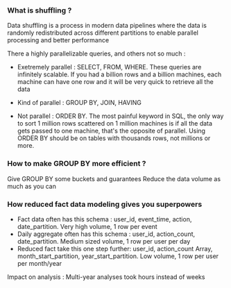 ### What is shuffling ?
Data shuffling is a process in modern data pipelines where the data is randomly redistributed across different partitions to enable parallel processing and better performance

There a highly parallelizable queries, and others not so much :
- Exetremely parallel : SELECT, FROM, WHERE. These queries are infinitely scalable. If you had a billion rows and a billion machines, each machine can have one row and it will be very quick to retrieve all the data

- Kind of parallel : GROUP BY, JOIN, HAVING

- Not parallel : ORDER BY. The most painful keyword in SQL, the only way to sort 1 million rows scattered on 1 million machines is if all the data gets passed to one machine, that's the opposite of parallel. Using ORDER BY should be on tables with thousands rows, not millions or more.
### How to make GROUP BY more efficient ?
Give GROUP BY some buckets and guarantees
Reduce the data volume as much as you can

### How reduced fact data modeling gives you superpowers
- Fact data often has this schema : user_id, event_time, action, date_partition. Very high volume, 1 row per event
- Daily aggregate often has this schema : user_id, action_count, date_partition. Medium sized volume, 1 row per user per day
- Reduced fact take this one step further: user_id, action_count Array, month_start_partition, year_start_partition. Low volume, 1 row per user per month/year

Impact on analysis : Multi-year analyses took hours instead of weeks